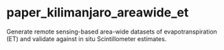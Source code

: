 # paper_kilimanjaro_areawide_et
Generate remote sensing-based area-wide datasets of evapotranspiration (ET) and validate against in situ Scintillometer estimates.

